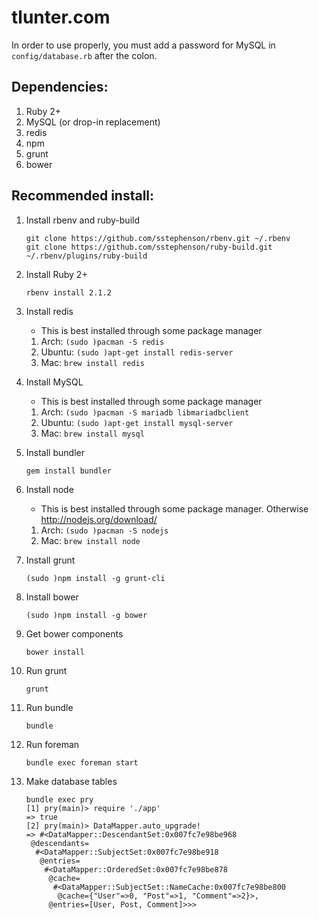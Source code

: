 # tlunter.com

In order to use properly, you must add a password for MySQL in `config/database.rb` after the colon.

## Dependencies:

1. Ruby 2+
2. MySQL (or drop-in replacement)
3. redis
4. npm
5. grunt
6. bower

## Recommended install:

1.  Install rbenv and ruby-build

        git clone https://github.com/sstephenson/rbenv.git ~/.rbenv
        git clone https://github.com/sstephenson/ruby-build.git ~/.rbenv/plugins/ruby-build

2.  Install Ruby 2+

        rbenv install 2.1.2

3.  Install redis
    *   This is best installed through some package manager
    1.  Arch: `(sudo )pacman -S redis`
    2.  Ubuntu: `(sudo )apt-get install redis-server`
    3.  Mac: `brew install redis`
4.  Install MySQL
    *   This is best installed through some package manager
    1.  Arch: `(sudo )pacman -S mariadb libmariadbclient`
    2.  Ubuntu: `(sudo )apt-get install mysql-server`
    3.  Mac: `brew install mysql`
5.  Install bundler

        gem install bundler

6.  Install node
    *   This is best installed through some package manager. Otherwise http://nodejs.org/download/
    1.  Arch: `(sudo )pacman -S nodejs`
    2.  Mac: `brew install node`
7.  Install grunt

        (sudo )npm install -g grunt-cli

8.  Install bower

        (sudo )npm install -g bower

9.  Get bower components

        bower install

10. Run grunt

        grunt

11. Run bundle

        bundle

12. Run foreman

        bundle exec foreman start

13. Make database tables

        bundle exec pry
        [1] pry(main)> require './app'
        => true
        [2] pry(main)> DataMapper.auto_upgrade!
        => #<DataMapper::DescendantSet:0x007fc7e98be968
         @descendants=
          #<DataMapper::SubjectSet:0x007fc7e98be918
           @entries=
            #<DataMapper::OrderedSet:0x007fc7e98be878
             @cache=
              #<DataMapper::SubjectSet::NameCache:0x007fc7e98be800
               @cache={"User"=>0, "Post"=>1, "Comment"=>2}>,
             @entries=[User, Post, Comment]>>>

